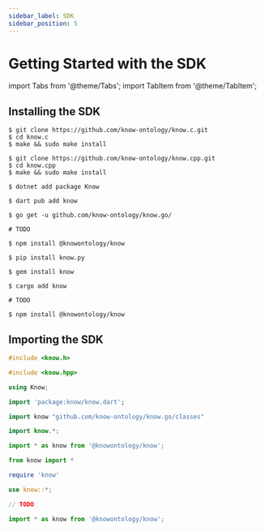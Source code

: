 ```yaml
---
sidebar_label: SDK
sidebar_position: 5
---
```


# Getting Started with the SDK

import Tabs from '@theme/Tabs';
import TabItem from '@theme/TabItem';

## Installing the SDK

<Tabs>
<TabItem value="c" label="C">

```console
$ git clone https://github.com/know-ontology/know.c.git
$ cd know.c
$ make && sudo make install
```

</TabItem>
<TabItem value="cpp" label="C++">

```console
$ git clone https://github.com/know-ontology/know.cpp.git
$ cd know.cpp
$ make && sudo make install
```

</TabItem>
<TabItem value="csharp" label="C#">

```console
$ dotnet add package Know
```

</TabItem>
<TabItem value="dart" label="Dart">

```console
$ dart pub add know
```

</TabItem>
<TabItem value="go" label="Go">

```console
$ go get -u github.com/know-ontology/know.go/
```

</TabItem>
<TabItem value="java" label="Java">

```console
# TODO
```

</TabItem>
<TabItem value="javascript" label="JavaScript">

```console
$ npm install @knowontology/know
```

</TabItem>
<TabItem value="python" label="Python">

```console
$ pip install know.py
```

</TabItem>
<TabItem value="ruby" label="Ruby">

```console
$ gem install know
```

</TabItem>
<TabItem value="rust" label="Rust">

```console
$ cargo add know
```

</TabItem>
<TabItem value="swift" label="Swift">

```console
# TODO
```

</TabItem>
<TabItem value="typescript" label="TypeScript">

```console
$ npm install @knowontology/know
```

</TabItem>
</Tabs>

## Importing the SDK

<Tabs>
<TabItem value="c" label="C">

```c
#include <know.h>
```

</TabItem>
<TabItem value="cpp" label="C++">

```c++
#include <know.hpp>
```

</TabItem>
<TabItem value="csharp" label="C#">

```c#
using Know;
```

</TabItem>
<TabItem value="dart" label="Dart">

```dart
import 'package:know/know.dart';
```

</TabItem>
<TabItem value="go" label="Go">

```go
import know "github.com/know-ontology/know.go/classes"
```

</TabItem>
<TabItem value="java" label="Java">

```java
import know.*;
```

</TabItem>
<TabItem value="javascript" label="JavaScript">

```javascript
import * as know from '@knowontology/know';
```

</TabItem>
<TabItem value="python" label="Python">

```python
from know import *
```

</TabItem>
<TabItem value="ruby" label="Ruby">

```ruby
require 'know'
```

</TabItem>
<TabItem value="rust" label="Rust">

```rust
use know::*;
```

</TabItem>
<TabItem value="swift" label="Swift">

```swift
// TODO
```

</TabItem>
<TabItem value="typescript" label="TypeScript">

```typescript
import * as know from '@knowontology/know';
```

</TabItem>
</Tabs>
